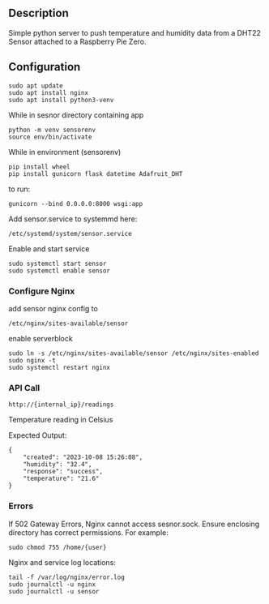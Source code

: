 ## Description
Simple python server to push temperature and humidity data from a DHT22 Sensor attached to a Raspberry Pie Zero.
## Configuration
```
sudo apt update
sudo apt install nginx
sudo apt install python3-venv
```
While in sesnor directory containing app
```
python -m venv sensorenv
source env/bin/activate
```
While in environment (sensorenv)
```
pip install wheel
pip install gunicorn flask datetime Adafruit_DHT
```
to run:
```
gunicorn --bind 0.0.0.0:8000 wsgi:app
```

Add sensor.service to systemmd here:
```
/etc/systemd/system/sensor.service
```
Enable and start service
```
sudo systemctl start sensor
sudo systemctl enable sensor
```
### Configure Nginx
add sensor nginx config to
```
/etc/nginx/sites-available/sensor
```
enable serverblock
```
sudo ln -s /etc/nginx/sites-available/sensor /etc/nginx/sites-enabled
sudo nginx -t
sudo systemctl restart nginx
```

### API Call
`http://{internal_ip}/readings`

Temperature reading in Celsius

Expected Output:
```
{
    "created": "2023-10-08 15:26:08",
    "humidity": "32.4",
    "response": "success",
    "temperature": "21.6"
}
```

### Errors
If 502 Gateway Errors, Nginx cannot access sesnor.sock. Ensure enclosing directory has correct permissions.
For example:
```
sudo chmod 755 /home/{user}
```
Nginx and service log locations:
```
tail -f /var/log/nginx/error.log
sudo journalctl -u nginx
sudo journalctl -u sensor
```

